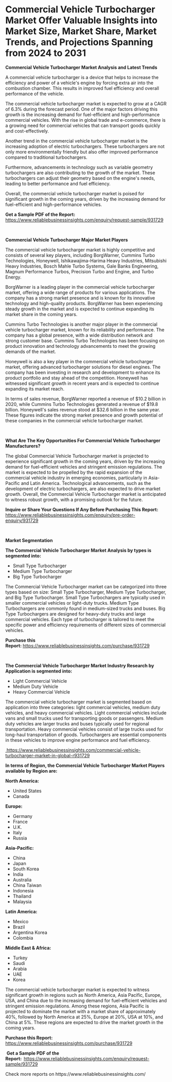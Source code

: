 <p><h1>Commercial Vehicle Turbocharger Market Offer Valuable Insights into Market Size, Market Share, Market Trends, and Projections Spanning from 2024 to 2031</h1></p><p><strong>Commercial Vehicle Turbocharger Market Analysis and Latest Trends</strong></p>
<p><p>A commercial vehicle turbocharger is a device that helps to increase the efficiency and power of a vehicle's engine by forcing extra air into the combustion chamber. This results in improved fuel efficiency and overall performance of the vehicle.</p><p>The commercial vehicle turbocharger market is expected to grow at a CAGR of 6.3% during the forecast period. One of the major factors driving this growth is the increasing demand for fuel-efficient and high-performance commercial vehicles. With the rise in global trade and e-commerce, there is a growing need for commercial vehicles that can transport goods quickly and cost-effectively.</p><p>Another trend in the commercial vehicle turbocharger market is the increasing adoption of electric turbochargers. These turbochargers are not only more environmentally friendly but also offer improved performance compared to traditional turbochargers.</p><p>Furthermore, advancements in technology such as variable geometry turbochargers are also contributing to the growth of the market. These turbochargers can adjust their geometry based on the engine's needs, leading to better performance and fuel efficiency.</p><p>Overall, the commercial vehicle turbocharger market is poised for significant growth in the coming years, driven by the increasing demand for fuel-efficient and high-performance vehicles.</p></p>
<p><strong>Get a Sample PDF of the Report:&nbsp;</strong> <a href="https://www.reliablebusinessinsights.com/enquiry/request-sample/931729">https://www.reliablebusinessinsights.com/enquiry/request-sample/931729</a></p>
<p>&nbsp;</p>
<p><strong>Commercial Vehicle Turbocharger Major Market Players</strong></p>
<p><p>The commercial vehicle turbocharger market is highly competitive and consists of several key players, including BorgWarner, Cummins Turbo Technologies, Honeywell, Ishikawajima-Harima Heavy Industries, Mitsubishi Heavy Industries, Bosch Mahle Turbo Systems, Gale Banks Engineering, Magnum Performance Turbos, Precision Turbo and Engine, and Turbo Energy.</p><p>BorgWarner is a leading player in the commercial vehicle turbocharger market, offering a wide range of products for various applications. The company has a strong market presence and is known for its innovative technology and high-quality products. BorgWarner has been experiencing steady growth in the market and is expected to continue expanding its market share in the coming years.</p><p>Cummins Turbo Technologies is another major player in the commercial vehicle turbocharger market, known for its reliability and performance. The company has a global presence, with a wide distribution network and strong customer base. Cummins Turbo Technologies has been focusing on product innovation and technology advancements to meet the growing demands of the market.</p><p>Honeywell is also a key player in the commercial vehicle turbocharger market, offering advanced turbocharger solutions for diesel engines. The company has been investing in research and development to enhance its product portfolio and stay ahead of the competition. Honeywell has witnessed significant growth in recent years and is expected to continue expanding its market reach.</p><p>In terms of sales revenue, BorgWarner reported a revenue of $10.2 billion in 2020, while Cummins Turbo Technologies generated a revenue of $19.8 billion. Honeywell's sales revenue stood at $32.6 billion in the same year. These figures indicate the strong market presence and growth potential of these companies in the commercial vehicle turbocharger market.</p></p>
<p>&nbsp;</p>
<p><strong>What Are The Key Opportunities For Commercial Vehicle Turbocharger Manufacturers?</strong></p>
<p><p>The global Commercial Vehicle Turbocharger market is projected to experience significant growth in the coming years, driven by the increasing demand for fuel-efficient vehicles and stringent emission regulations. The market is expected to be propelled by the rapid expansion of the commercial vehicle industry in emerging economies, particularly in Asia-Pacific and Latin America. Technological advancements, such as the development of electric turbochargers, are also expected to drive market growth. Overall, the Commercial Vehicle Turbocharger market is anticipated to witness robust growth, with a promising outlook for the future.</p></p>
<p><strong>Inquire or Share Your Questions If Any Before Purchasing This Report:</strong> <a href="https://www.reliablebusinessinsights.com/enquiry/pre-order-enquiry/931729">https://www.reliablebusinessinsights.com/enquiry/pre-order-enquiry/931729</a></p>
<p>&nbsp;</p>
<p><strong>Market Segmentation</strong></p>
<p><strong>The Commercial Vehicle Turbocharger Market Analysis by types is segmented into:</strong></p>
<p><ul><li>Small Type Turbocharger</li><li>Medium Type Turbocharger</li><li>Big Type Turbocharger</li></ul></p>
<p><p>The Commercial Vehicle Turbocharger market can be categorized into three types based on size: Small Type Turbocharger, Medium Type Turbocharger, and Big Type Turbocharger. Small Type Turbochargers are typically used in smaller commercial vehicles or light-duty trucks. Medium Type Turbochargers are commonly found in medium-sized trucks and buses. Big Type Turbochargers are designed for heavy-duty trucks and large commercial vehicles. Each type of turbocharger is tailored to meet the specific power and efficiency requirements of different sizes of commercial vehicles.</p></p>
<p><strong>Purchase this Report:&nbsp;</strong><a href="https://www.reliablebusinessinsights.com/purchase/931729">https://www.reliablebusinessinsights.com/purchase/931729</a></p>
<p>&nbsp;</p>
<p><strong>The Commercial Vehicle Turbocharger Market Industry Research by Application is segmented into:</strong></p>
<p><ul><li>Light Commercial Vehicle</li><li>Medium Duty Vehicle</li><li>Heavy Commercial Vehicle</li></ul></p>
<p><p>The commercial vehicle turbocharger market is segmented based on application into three categories: light commercial vehicles, medium duty vehicles, and heavy commercial vehicles. Light commercial vehicles include vans and small trucks used for transporting goods or passengers. Medium duty vehicles are larger trucks and buses typically used for regional transportation. Heavy commercial vehicles consist of large trucks used for long-haul transportation of goods. Turbochargers are essential components in these vehicles to improve engine performance and fuel efficiency.</p></p>
<p><a href="https://www.reliablebusinessinsights.com/commercial-vehicle-turbocharger-market-in-global-r931729">&nbsp;https://www.reliablebusinessinsights.com/commercial-vehicle-turbocharger-market-in-global-r931729</a></p>
<p><strong>In terms of Region, the Commercial Vehicle Turbocharger Market Players available by Region are:</strong></p>
<p>
    <p> <strong> North America: </strong>
        <ul>
            <li>United States</li>
            <li>Canada</li>
        </ul>
        </p> 
    <p> <strong> Europe: </strong>
        <ul>
            <li>Germany</li>
            <li>France</li>
            <li>U.K.</li>
            <li>Italy</li>
            <li>Russia</li>
        </ul>
        </p> 
    <p> <strong> Asia-Pacific: </strong>
        <ul>
            <li>China</li>
            <li>Japan</li>
            <li>South Korea</li>
            <li>India</li>
            <li>Australia</li>
            <li>China Taiwan</li>
            <li>Indonesia</li>
            <li>Thailand</li>
            <li>Malaysia</li>
        </ul>
        </p> 
    <p> <strong> Latin America: </strong>
        <ul>
            <li>Mexico</li>
            <li>Brazil</li>
            <li>Argentina Korea</li>
            <li>Colombia</li>
        </ul>
        </p> 
    <p> <strong> Middle East & Africa: </strong>
        <ul>
            <li>Turkey</li>
            <li>Saudi</li>
            <li>Arabia</li>
            <li>UAE</li>
            <li>Korea</li>
        </ul>
    </p>
    </p>
<p><p>The commercial vehicle turbocharger market is expected to witness significant growth in regions such as North America, Asia Pacific, Europe, USA, and China due to the increasing demand for fuel-efficient vehicles and stringent emission regulations. Among these regions, Asia Pacific is projected to dominate the market with a market share of approximately 40%, followed by North America at 25%, Europe at 20%, USA at 10%, and China at 5%. These regions are expected to drive the market growth in the coming years.</p></p>
<p><strong>Purchase this Report: </strong><a href="https://www.reliablebusinessinsights.com/purchase/931729">https://www.reliablebusinessinsights.com/purchase/931729</a></p>
<p>&nbsp;<strong>Get a Sample PDF of the Report:&nbsp;&nbsp;</strong><a href="https://www.reliablebusinessinsights.com/enquiry/request-sample/931729">https://www.reliablebusinessinsights.com/enquiry/request-sample/931729</a></p>
<p><strong></strong></p>
<p>Check more reports on https://www.reliablebusinessinsights.com/</p>